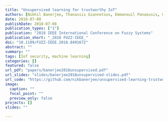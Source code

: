 ```yaml
---
title: "Unsupervised learning for trustworthy IoT"
authors: [Nikhil Banerjee, Thanassis Giannetsos, Emmanouil Panaousis, Clive Cheong Took]
date: 2018-07-08
publishDate: 2018-07-08
publication_types: ["1"]
publication: "2018 IEEE International Conference on Fuzzy Systems"
publication_short: "_2018 FUZZ-IEEE_"
doi: "10.1109/FUZZ-IEEE.2018.8491672"
abstract: ""
summary: ""
tags: [IoT security, machine learning]
categories: []
featured: false
url_pdf: "papers/banerjee2018unsupervised.pdf"
url_slides: "slides/banerjee2018unsupervised-slides.pdf"
url_code: "https://github.com/nikbanerjee/unsupervised-learning-trustworthy-iot"
image:
  caption: ""
  focal_point: ""
  preview_only: false
projects: []
slides: ""

---
```

